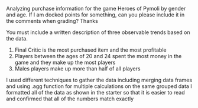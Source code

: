 Analyzing purchase information for the game Heroes of Pymoli by gender and age.  If I am docked points for something, can you please include it in the comments when grading?  Thanks

You must include a written description of three observable trends based on the data.
1. Final Critic is the most purchased item and the most profitable
2. Players between the ages of 20 and 24 spent the most money in the game and they make up the most players
3. Males players make up more than half of all players

I used different techniques to gather the data including merging data frames and using .agg function for multiple calculations on the same grouped data
I formatted all of the data as shown in the starter so that it is easier to read and confirmed that all of the numbers match exactly


